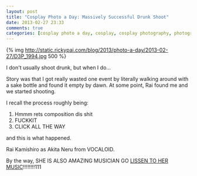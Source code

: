 ```yaml
---
layout: post
title: "Cosplay Photo a Day: Massively Successful Drunk Shoot"
date: 2013-02-27 23:33
comments: true
categories: [cosplay photo a day, cosplay, cosplay photography, photography, Akita Neru, VOCALOID]
---
```


{% img http://static.rickypai.com/blog/2013/photo-a-day/2013-02-27/D3P_1994.jpg 500 %}

I don't usually shoot drunk, but when I do...

Story was that I got really wasted one event by literally walking around with a sake bottle and found it empty by dawn. At some point, Rai found me and we started shooting.

I recall the process roughly being:

1. Hmmm rets composition dis shit
2. FUCKKIT
3. CLICK ALL THE WAY

and this is what happened.

Rai Kamishiro as Akita Neru from VOCALOID.

By the way, SHE IS ALSO AMAZING MUSICIAN GO [LISSEN TO HER MUSIC](http://raikamishiro.bandcamp.com/)!!!!!!!!111
